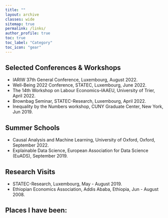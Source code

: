 ```yaml
---
title: ""
layout: archive
classes: wide
sitemap: true
permalink: /links/
author_profile: true
toc: true
toc_label: "Category"
toc_icon: "gear"
---
```


## Selected Conferences & Workshops

* IARIW 37th General Conference, Luxembourg, August 2022. <br>
* Well-Being 2022 Conference, STATEC, Luxembourg, June 2022. <br>
* The 14th Workshop on Labour Economics–IAAEU, University of Trier, April 2022. <br>
* Brownbag Seminar, STATEC-Research, Luxembourg, April 2022. <br>
* Inequality by the Numbers workshop, CUNY Graduate Center, New York, Jun 2019. <br>

## Summer Schools 
* Causal Analysis and Machine Learning, University of Oxford, Oxford, September 2022. <br>
* Explainable Data Science, European Association for Data Science (EuADS), September 2019.

## Research Visits   
* STATEC-Research, Luxembourg, May - August 2019.<br> 
* Ethiopian Economics Association, Addis Ababa, Ethiopia, Jun - August 2008. 

## <i class='fas fa-globe-africa' style='font-size:24px'></i> Places I have been:
<script src="https://www.amcharts.com/lib/3/ammap.js" type="text/javascript"></script>
<script src="https://www.amcharts.com/lib/3/maps/js/worldHigh.js" type="text/javascript"></script>
<script src="https://www.amcharts.com/lib/3/themes/dark.js" type="text/javascript"></script>

<div id="mapdiv" style="width: auto; height: 400px; object-fit:scale-down"></div>
<!--<div style="width: 800px; object-fit:scale-down; font-size: 70%; padding: 5px 0; text-align: center; background-color: #535364; margin-top: 1px; color: #B4B4B7;"> <a href="https://www.amcharts.com/visited_countries/" style="color: #B4B4B7;">Create your own visited countries map</a> or check out the <a href="https://www.amcharts.com/" style="color: #B4B4B7;">JavaScript Charts</a>.</div>
-->
<script type="text/javascript">
var map = AmCharts.makeChart("mapdiv",{
type: "map",
theme: "dark",
projection: "mercator",
panEventsEnabled : true,
backgroundColor : "#535364",
backgroundAlpha : 1,
zoomControl: {
zoomControlEnabled : true
},
dataProvider : {
map : "worldHigh",
getAreasFromMap : true,
areas :
[
	{
		"id": "BE",
		"showAsSelected": true
	},
	{
		"id": "CZ",
		"showAsSelected": true
	},
	{
		"id": "FR",
		"showAsSelected": true
	},
	{
		"id": "DE",
		"showAsSelected": true
	},
	{
		"id": "LU",
		"showAsSelected": true
	},
	{
		"id": "NL",
		"showAsSelected": true
	},
	{
		"id": "ES",
		"showAsSelected": true
	},
	{
		"id": "CH",
		"showAsSelected": true
	},
	{
		"id": "IT",
		"showAsSelected": true
	},
	{
		"id": "US",
		"showAsSelected": true
	},
	{
		"id": "ET",
		"showAsSelected": true
	},
	{
		"id": "KE",
		"showAsSelected": true
	}
]
},
areasSettings : {
autoZoom : true,
color : "#B4B4B7",
colorSolid : "#84ADE9",
selectedColor : "#84ADE9",
outlineColor : "#666666",
rollOverColor : "#9EC2F7",
rollOverOutlineColor : "#000000"
}
});
</script>
